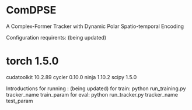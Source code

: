 # ComDPSE
A Complex-Former Tracker with Dynamic Polar Spatio-temporal Encoding

Configuration requirents: (being updated)
# torch 1.5.0
cudatoolkit 10.2.89
cycler 0.10.0
ninja  1.10.2
scipy  1.5.0

Introductions for running : (being updated)
for train: python run_training.py tracker_name train_param
for eval: python run_tracker.py tracker_name test_param
